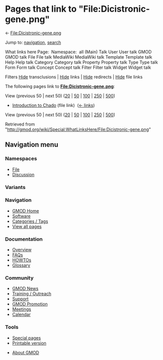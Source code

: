 <div id="mw-page-base" class="noprint">

</div>

<div id="mw-head-base" class="noprint">

</div>

<div id="content" class="mw-body" role="main">

<span id="top"></span>

<div id="mw-js-message" style="display:none;">

</div>



# <span dir="auto">Pages that link to "File:Dicistronic-gene.png"</span>

<div id="bodyContent">

<div id="contentSub">

←
[File:Dicistronic-gene.png](/wiki/File:Dicistronic-gene.png "File:Dicistronic-gene.png")

</div>

<div id="jump-to-nav" class="mw-jump">

Jump to: [navigation](#mw-navigation), [search](#p-search)

</div>

<div id="mw-content-text">

What links here Page:  Namespace:  all (Main) Talk User User talk GMOD
GMOD talk File File talk MediaWiki MediaWiki talk Template Template talk
Help Help talk Category Category talk Property Property talk Type Type
talk Form Form talk Concept Concept talk Filter Filter talk Widget
Widget talk

Filters
[Hide](/mediawiki/index.php?title=Special:WhatLinksHere/File:Dicistronic-gene.png&hidetrans=1 "Special:WhatLinksHere/File:Dicistronic-gene.png")
transclusions \|
[Hide](/mediawiki/index.php?title=Special:WhatLinksHere/File:Dicistronic-gene.png&hidelinks=1 "Special:WhatLinksHere/File:Dicistronic-gene.png")
links \|
[Hide](/mediawiki/index.php?title=Special:WhatLinksHere/File:Dicistronic-gene.png&hideredirs=1 "Special:WhatLinksHere/File:Dicistronic-gene.png")
redirects \|
[Hide](/mediawiki/index.php?title=Special:WhatLinksHere/File:Dicistronic-gene.png&hideimages=1 "Special:WhatLinksHere/File:Dicistronic-gene.png")
file links

The following pages link to
**[File:Dicistronic-gene.png](/wiki/File:Dicistronic-gene.png "File:Dicistronic-gene.png")**:

View (previous 50 \| next 50)
([20](/mediawiki/index.php?title=Special:WhatLinksHere/File:Dicistronic-gene.png&limit=20 "Special:WhatLinksHere/File:Dicistronic-gene.png")
\|
[50](/mediawiki/index.php?title=Special:WhatLinksHere/File:Dicistronic-gene.png&limit=50 "Special:WhatLinksHere/File:Dicistronic-gene.png")
\|
[100](/mediawiki/index.php?title=Special:WhatLinksHere/File:Dicistronic-gene.png&limit=100 "Special:WhatLinksHere/File:Dicistronic-gene.png")
\|
[250](/mediawiki/index.php?title=Special:WhatLinksHere/File:Dicistronic-gene.png&limit=250 "Special:WhatLinksHere/File:Dicistronic-gene.png")
\|
[500](/mediawiki/index.php?title=Special:WhatLinksHere/File:Dicistronic-gene.png&limit=500 "Special:WhatLinksHere/File:Dicistronic-gene.png"))

- [Introduction to
  Chado](/wiki/Introduction_to_Chado "Introduction to Chado") (file
  link) ‎ <span class="mw-whatlinkshere-tools">([←
  links](/mediawiki/index.php?title=Special:WhatLinksHere&target=Introduction+to+Chado "Special:WhatLinksHere"))</span>

View (previous 50 \| next 50)
([20](/mediawiki/index.php?title=Special:WhatLinksHere/File:Dicistronic-gene.png&limit=20 "Special:WhatLinksHere/File:Dicistronic-gene.png")
\|
[50](/mediawiki/index.php?title=Special:WhatLinksHere/File:Dicistronic-gene.png&limit=50 "Special:WhatLinksHere/File:Dicistronic-gene.png")
\|
[100](/mediawiki/index.php?title=Special:WhatLinksHere/File:Dicistronic-gene.png&limit=100 "Special:WhatLinksHere/File:Dicistronic-gene.png")
\|
[250](/mediawiki/index.php?title=Special:WhatLinksHere/File:Dicistronic-gene.png&limit=250 "Special:WhatLinksHere/File:Dicistronic-gene.png")
\|
[500](/mediawiki/index.php?title=Special:WhatLinksHere/File:Dicistronic-gene.png&limit=500 "Special:WhatLinksHere/File:Dicistronic-gene.png"))

</div>

<div class="printfooter">

Retrieved from
"<http://gmod.org/wiki/Special:WhatLinksHere/File:Dicistronic-gene.png>"

</div>

<div id="catlinks" class="catlinks catlinks-allhidden">

</div>

<div class="visualClear">

</div>

</div>

</div>

<div id="mw-navigation">

## Navigation menu

<div id="mw-head">



<div id="left-navigation">

<div id="p-namespaces" class="vectorTabs" role="navigation"
aria-labelledby="p-namespaces-label">

### Namespaces

- <span id="ca-nstab-image"><a href="/wiki/File:Dicistronic-gene.png" accesskey="c"
  title="View the file page [c]">File</a></span>
- <span id="ca-talk"><a
  href="/mediawiki/index.php?title=File_talk:Dicistronic-gene.png&amp;action=edit&amp;redlink=1"
  accesskey="t"
  title="Discussion about the content page [t]">Discussion</a></span>

</div>

<div id="p-variants" class="vectorMenu emptyPortlet" role="navigation"
aria-labelledby="p-variants-label">

### 

### Variants[](#)

<div class="menu">

</div>

</div>

</div>





</div>

</div>

</div>

<div id="mw-panel">

<div id="p-logo" role="banner">

<a href="/wiki/Main_Page"
style="background-image: url(http://gmod.org/images/GMOD-cogs.png);"
title="Visit the main page"></a>

</div>

<div id="p-Navigation" class="portal" role="navigation"
aria-labelledby="p-Navigation-label">

### Navigation

<div class="body">

- <span id="n-GMOD-Home">[GMOD Home](/wiki/Main_Page)</span>
- <span id="n-Software">[Software](/wiki/GMOD_Components)</span>
- <span id="n-Categories-.2F-Tags">[Categories /
  Tags](/wiki/Categories)</span>
- <span id="n-View-all-pages">[View all
  pages](/wiki/Special:AllPages)</span>

</div>

</div>

<div id="p-Documentation" class="portal" role="navigation"
aria-labelledby="p-Documentation-label">

### Documentation

<div class="body">

- <span id="n-Overview">[Overview](/wiki/Overview)</span>
- <span id="n-FAQs">[FAQs](/wiki/Category:FAQ)</span>
- <span id="n-HOWTOs">[HOWTOs](/wiki/Category:HOWTO)</span>
- <span id="n-Glossary">[Glossary](/wiki/Glossary)</span>

</div>

</div>

<div id="p-Community" class="portal" role="navigation"
aria-labelledby="p-Community-label">

### Community

<div class="body">

- <span id="n-GMOD-News">[GMOD News](/wiki/GMOD_News)</span>
- <span id="n-Training-.2F-Outreach">[Training /
  Outreach](/wiki/Training_and_Outreach)</span>
- <span id="n-Support">[Support](/wiki/Support)</span>
- <span id="n-GMOD-Promotion">[GMOD
  Promotion](/wiki/GMOD_Promotion)</span>
- <span id="n-Meetings">[Meetings](/wiki/Meetings)</span>
- <span id="n-Calendar">[Calendar](/wiki/Calendar)</span>

</div>

</div>

<div id="p-tb" class="portal" role="navigation"
aria-labelledby="p-tb-label">

### Tools

<div class="body">

- <span id="t-specialpages"><a href="/wiki/Special:SpecialPages" accesskey="q"
  title="A list of all special pages [q]">Special pages</a></span>
- <span id="t-print"><a
  href="/mediawiki/index.php?title=Special:WhatLinksHere/File:Dicistronic-gene.png&amp;printable=yes"
  rel="alternate" accesskey="p"
  title="Printable version of this page [p]">Printable version</a></span>

</div>

</div>

</div>

</div>

<div id="footer" role="contentinfo">

- <span id="footer-places-about">[About
  GMOD](/wiki/GMOD:About "GMOD:About")</span>

<!-- -->






</div>
